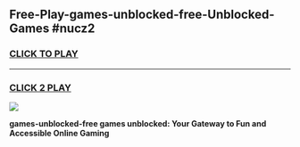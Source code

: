 
## Free-Play-games-unblocked-free-Unblocked-Games #nucz2
<h3>
<a href="https://news.freeplayer.one?title=games-unblocked-free&ref=8M">CLICK TO PLAY</a></h3>
<hr>

<h3>
<a href="https://news.freeplayer.one?title=games-unblocked-free&ref=8M">CLICK 2 PLAY</a>
  
</h3>

<a href="https://news.freeplayer.one?title=games-unblocked-free&ref=8M"><img src="https://clearcache.store/games.png"></a>


**games-unblocked-free games unblocked: Your Gateway to Fun and Accessible Online Gaming**
